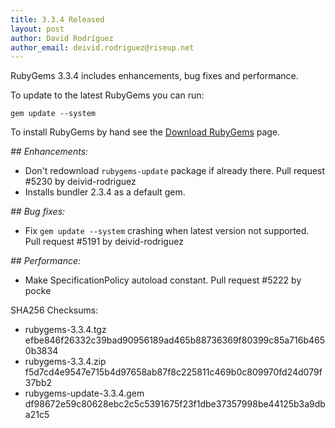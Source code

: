 ```yaml
---
title: 3.3.4 Released
layout: post
author: David Rodríguez
author_email: deivid.rodriguez@riseup.net
---
```


RubyGems 3.3.4 includes enhancements, bug fixes and performance.

To update to the latest RubyGems you can run:

    gem update --system

To install RubyGems by hand see the [Download RubyGems][download] page.


_## Enhancements:_

* Don't redownload `rubygems-update` package if already there. Pull
  request #5230 by deivid-rodriguez
* Installs bundler 2.3.4 as a default gem.

_## Bug fixes:_

* Fix `gem update --system` crashing when latest version not supported.
  Pull request #5191 by deivid-rodriguez

_## Performance:_

* Make SpecificationPolicy autoload constant. Pull request #5222 by pocke


SHA256 Checksums:

* rubygems-3.3.4.tgz  
  efbe846f26332c39bad90956189ad465b88736369f80399c85a716b4650b3834
* rubygems-3.3.4.zip  
  f5d7cd4e9547e715b4d97658ab87f8c225811c469b0c809970fd24d079f37bb2
* rubygems-update-3.3.4.gem  
  df98672e59c80628ebc2c5c5391675f23f1dbe37357998be44125b3a9dba21c5


[download]: https://rubygems.org/pages/download

